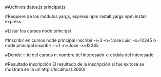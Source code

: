 #Archivos
datos.js
principal.js

#Requiere de los módulos yargs, express
npm install yargs
npm install express

#Listar los cursos
node principal

#Inscribir en cursos
node principal inscribir -i=3 -n='Jose Luis' -x=12345
ó
node principal inscribir -i=1 -n=Jose -x=12345

#Donde:
i: id del cursos
n: nombre del interesado
x: cédula del interesado

#Resultado inscripción
El resultado de la inscripción si fue exitosa se mostrará en la url http://localhost:3000/